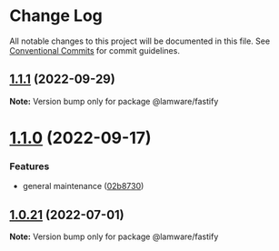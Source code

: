 # Change Log

All notable changes to this project will be documented in this file.
See [Conventional Commits](https://conventionalcommits.org) for commit guidelines.

## [1.1.1](https://github.com/oyed/lamware/compare/@lamware/fastify@1.1.0...@lamware/fastify@1.1.1) (2022-09-29)

**Note:** Version bump only for package @lamware/fastify





# [1.1.0](https://github.com/oyed/lamware/compare/@lamware/fastify@1.0.21...@lamware/fastify@1.1.0) (2022-09-17)


### Features

* general maintenance ([02b8730](https://github.com/oyed/lamware/commit/02b8730fc776181b6be8c8950e17a186380d975e))





## [1.0.21](https://github.com/oyed/lamware/compare/@lamware/fastify@1.0.20...@lamware/fastify@1.0.21) (2022-07-01)

**Note:** Version bump only for package @lamware/fastify
